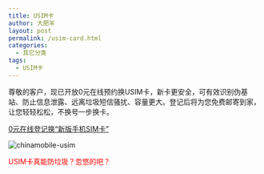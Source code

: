 ```yaml
---
title: USIM卡
author: 大肥羊
layout: post
permalink: /usim-card.html
categories:
  - 其它分类
tags:
  - USIM卡
---
```

尊敬的客户，现已开放0元在线预约换USIM卡，新卡更安全，可有效识别伪基站、防止信息泄露、远离垃圾短信骚扰、容量更大。登记后将为您免费邮寄到家，让您轻轻松松，不换号一步换卡。  


  
<a href="http://gd.10086.cn/surveypage/0YHUSIM.shtml" target="_blank">0元在线登记换“新版手机SIM卡”</a>

![chinamobile-usim][1]

<span style="color: #ff0000;">USIM卡真能防垃圾？忽悠的吧？</span>

 [1]: https://cyhour.com/wp-content/uploads/2014/07/chinamobile-usim.jpg
